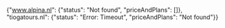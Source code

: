 {"www.alpina.nl": {"status": "Not found", "priceAndPlans": []}, "tiogatours.nl": {"status": "Error: Timeout", "priceAndPlans": "Not found"}}